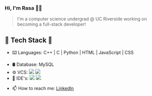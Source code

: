 ### Hi, I'm Rasa 👨‍💻

> I'm a computer science undergrad @ UC Riverside working on becoming a full-stack developer!

## 🔌 Tech Stack 🔨

- ⌨️  Languages: C++ | C | Python | HTML | JavaScript | CSS
<!--- - 📱  Mobile: --->
<!--- - 🌐  Frontend: --->
<!--- - 📚  Libraries: <img src="https://img.shields.io/badge/-MaterialUI-037FFF?logo=mui&logoColor=fff" /> <img src="https://img.shields.io/badge/-Bootstrap-8112F4?logo=bootstrap&logoColor=fff" />
<!--- - 🗄  Backend: ---> 
- 🛢  Database: MySQL  
- ⚙️  VCS:   <img src="https://img.shields.io/badge/-Git-E84E30?logo=git&logoColor=fff" /> <img src="https://img.shields.io/badge/-GitHub-6e5494?logo=github&logoColor=fff" />
- 🔧  IDE's:  <img src="https://img.shields.io/badge/-Visual%20Studio%20Code-0066B9?logo=visual-studio-code&logoColor=fff" /> <img src="https://img.shields.io/badge/-Vim-039331?logo=vim&logoColor=fff" /> 
<!--- - 🖥  Design: --->

- 📫 How to reach me: [LinkedIn](https://www.linkedin.com/in/rasajahromi/)
